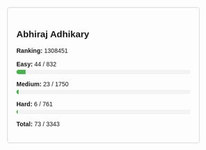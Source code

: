 <!DOCTYPE html>
<html lang="en">
<head>
 <meta charset="UTF-8">
 <meta name="viewport" content="width=device-width, initial-scale=1.0">
 <title>Statistics for Abhiraj Adhikary</title>
 <style>
   body {
     font-family: Arial, sans-serif;
     margin: 20px;
     padding: 0;
   }
   #stats {
     border: 1px solid #ccc;
     padding: 20px;
     border-radius: 5px;
     max-width: 400px;
   }
   .stat {
     margin-bottom: 15px;
   }
   .stat-label {
     font-weight: bold;
   }
   .progress-bar {
     background-color: #f3f3f3;
     border-radius: 5px;
     overflow: hidden;
     height: 10px;
     margin-top: 5px;
   }
   .progress {
     background-color: #4caf50; /* Green */
     height: 100%;
   }
 </style>
</head>
<body>
 <div id="stats" style="display: block;">
   <h2 id="name">Abhiraj Adhikary</h2>
   <div class="stat">
     <span class="stat-label">Ranking:</span>
     <span id="ranking">1308451</span>
   </div>
   <div class="stat">
     <span class="stat-label">Easy:</span>
     <span id="easy">44 / 832</span>
     <div class="progress-bar">
       <div class="progress" id="easy-progress" style="width: 5.29%;"></div>
     </div>
   </div>
   <div class="stat">
     <span class="stat-label">Medium:</span>
     <span id="medium">23 / 1750</span>
     <div class="progress-bar">
       <div class="progress" id="medium-progress" style="width: 1.31%;"></div>
     </div>
   </div>
   <div class="stat">
     <span class="stat-label">Hard:</span>
     <span id="hard">6 / 761</span>
     <div class="progress-bar">
       <div class="progress" id="hard-progress" style="width: 0.79%;"></div>
     </div>
   </div>
   <div class="stat">
     <span class="stat-label">Total:</span>
     <span id="total">73 / 3343</span>
   </div>
 </div>
</body>
</html>
